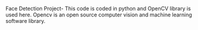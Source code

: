 Face Detection Project-
This code is coded in python and OpenCV library is used here.
Opencv is an open source computer vision and machine learning software library.
